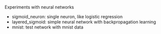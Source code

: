 Experiments with neural networks

* sigmoid_neuron: single neuron, like logistic regression
* layered_sigmoid: simple neural network with backpropagation learning
* mnist: test network with mnist data
